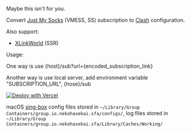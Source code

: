 Maybe this isn't for you.

Convert [Just My Socks](https://justmysocks.net/members/aff.php?aff=31408) (VMESS, SS) subscription to [Clash](https://clash.wiki/) configuration.

Also support:

- [XLinkWorld](https://www.xlinkworld.cc) (SSR)

Usage:

One way is use {host}/sub?url={encoded_subscription_link}

Another way is use local server, add environment variable "SUBSCRIPTION_URL", {hose}/sub

[![Deploy with Vercel](https://vercel.com/button)](https://vercel.com/new/clone?repository-url=https%3A%2F%2Fgithub.com%2Fhonye%2Fnext-sub)

macOS [sing-box](https://sing-box.sagernet.org/clients/apple/) config files stored in `~/Library/Group Containers/group.io.nekohasekai.sfa/configs/`, log files stored in `~/Library/Group Containers/group.io.nekohasekai.sfa/Library/Caches/Working/`
